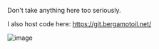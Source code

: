 Don't take anything here too seriously.

I also host code here: https://git.bergamotoil.net/

![image](https://github.com/user-attachments/assets/d1a2f1f2-ee47-43e0-9647-4065f2b344aa)
